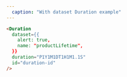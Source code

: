 ```yaml
---
  caption: "With dataset Duration example"
---
```


<!-- markdownlint-disable MD041 -->
<!-- dprint-ignore -->
```html
<Duration
  dataset={{
    alert: true,
    name: "productLifetime",
  }}
  duration="P1Y1M1DT1H1M1.1S"
  id="duration-id"
/>
```
